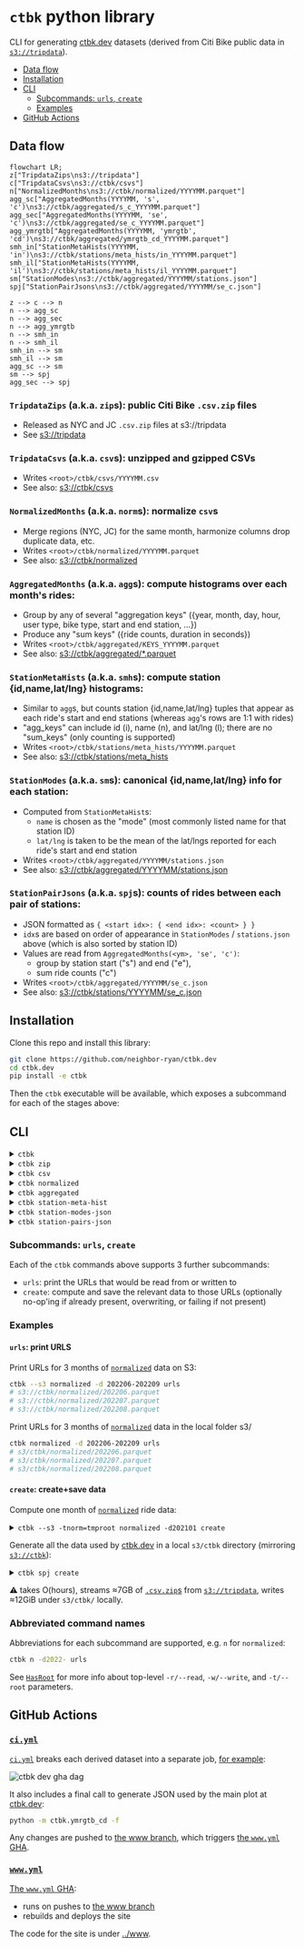 # `ctbk` python library
CLI for generating [ctbk.dev] datasets (derived from Citi Bike public data in [`s3://tripdata`]).

- [Data flow](#data-flow)
- [Installation](#installation)
- [CLI](#cli)
  - [Subcommands: `urls`, `create`](#subcommands)
  - [Examples](#examples)
- [GitHub Actions](#ghas)

## Data flow <a id="data-flow"></a>

```mermaid
flowchart LR;
z["TripdataZips\ns3://tripdata"]
c["TripdataCsvs\ns3://ctbk/csvs"]
n["NormalizedMonths\ns3://ctbk/normalized/YYYYMM.parquet"]
agg_sc["AggregatedMonths(YYYYMM, 's', 'c')\ns3://ctbk/aggregated/s_c_YYYYMM.parquet"]
agg_sec["AggregatedMonths(YYYYMM, 'se', 'c')\ns3://ctbk/aggregated/se_c_YYYYMM.parquet"]
agg_ymrgtb["AggregatedMonths(YYYYMM, 'ymrgtb', 'cd')\ns3://ctbk/aggregated/ymrgtb_cd_YYYYMM.parquet"]
smh_in["StationMetaHists(YYYYMM, 'in')\ns3://ctbk/stations/meta_hists/in_YYYYMM.parquet"]
smh_il["StationMetaHists(YYYYMM, 'il')\ns3://ctbk/stations/meta_hists/il_YYYYMM.parquet"]
sm["StationModes\ns3://ctbk/aggregated/YYYYMM/stations.json"]
spj["StationPairJsons\ns3://ctbk/aggregated/YYYYMM/se_c.json"]

z --> c --> n
n --> agg_sc
n --> agg_sec
n --> agg_ymrgtb
n --> smh_in
n --> smh_il
smh_in --> sm
smh_il --> sm
agg_sc --> sm
sm --> spj
agg_sec --> spj
```

### `TripdataZips` (a.k.a. `zip`s): public Citi Bike `.csv.zip` files <a id="zips"></a>
- Released as NYC and JC `.csv.zip` files at s3://tripdata
- See [s3://tripdata](https://tripdata.s3.amazonaws.com/index.html)

### `TripdataCsvs` (a.k.a. `csv`s): unzipped and gzipped CSVs <a id="csvs"></a>
- Writes `<root>/ctbk/csvs/YYYYMM.csv`
- See also: [s3://ctbk/csvs]

### `NormalizedMonths` (a.k.a. `norm`s): normalize `csv`s <a id="normalized"></a>
- Merge regions (NYC, JC) for the same month, harmonize columns drop duplicate data, etc.
- Writes `<root>/ctbk/normalized/YYYYMM.parquet`
- See also: [s3://ctbk/normalized]

### `AggregatedMonths` (a.k.a. `agg`s): compute histograms over each month's rides: <a id="aggregated"></a>
- Group by any of several \"aggregation keys\" ({year, month, day, hour, user type, bike
  type, start and end station, …})
- Produce any \"sum keys\" ({ride counts, duration in seconds})
- Writes `<root>/ctbk/aggregated/KEYS_YYYYMM.parquet`
- See also: [s3://ctbk/aggregated/*.parquet](https://ctbk.s3.amazonaws.com/index.html#/aggregated?p=8)

### `StationMetaHists` (a.k.a. `smh`s): compute station {id,name,lat/lng} histograms: <a id="station-meta-hists"></a>
- Similar to `agg`s, but counts station {id,name,lat/lng} tuples that appear as each
  ride's start and end stations (whereas `agg`'s rows are 1:1 with rides)
- "agg_keys" can include id (i), name (n), and lat/lng (l); there are no "sum_keys"
  (only counting is supported)
- Writes `<root>/ctbk/stations/meta_hists/YYYYMM.parquet`
- See also: [s3://ctbk/stations/meta_hists](https://ctbk.s3.amazonaws.com/index.html#/stations/meta_hists)

### `StationModes` (a.k.a. `sm`s): canonical {id,name,lat/lng} info for each station: <a id="station-modes"></a>
- Computed from `StationMetaHist`s:
    - `name` is chosen as the "mode" (most commonly listed name for that station ID)
    - `lat/lng` is taken to be the mean of the lat/lngs reported for each ride's start
      and end station
- Writes `<root>/ctbk/aggregated/YYYYMM/stations.json`
- See also: [s3://ctbk/aggregated/YYYYMM/stations.json](https://ctbk.s3.amazonaws.com/index.html#/aggregated)

### `StationPairJsons` (a.k.a. `spj`s): counts of rides between each pair of stations: <a id="station-pair-jsons"></a>
- JSON formatted as `{ <start idx>: { <end idx>: <count> } }`
- `idx`s are based on order of appearance in `StationModes` / `stations.json` above
  (which is also sorted by station ID)
- Values are read from `AggregatedMonths(<ym>, 'se', 'c')`:
    - group by station start ("s") and end ("e"),
    - sum ride counts ("c")
- Writes `<root>/ctbk/aggregated/YYYYMM/se_c.json`
- See also: [s3://ctbk/stations/YYYYMM/se_c.json](https://ctbk.s3.amazonaws.com/index.html#/aggregated)

## Installation <a id="installation"></a>

Clone this repo and install this library:
```bash
git clone https://github.com/neighbor-ryan/ctbk.dev
cd ctbk.dev
pip install -e ctbk
```

Then the `ctbk` executable will be available, which exposes a subcommand for each of the stages above:

## CLI <a id="cli"></a>

<details><summary><code>ctbk</code></summary>

```
Usage: ctbk [OPTIONS] COMMAND [ARGS]...

  CLI for generating ctbk.dev datasets (derived from Citi Bike public data in `s3://`).
  ## Data flow
  ### `TripdataZips` (a.k.a. `zip`s): Public Citi Bike `.csv.zip` files
  - Released as NYC and JC `.csv.zip` files at s3://tripdata
  - See https://tripdata.s3.amazonaws.com/index.html
  ### `TripdataCsvs` (a.k.a. `csv`s): unzipped and gzipped CSVs
  - Writes `<root>/ctbk/csvs/YYYYMM.csv`
  - See also: https://ctbk.s3.amazonaws.com/index.html#/csvs
  ### `NormalizedMonths` (a.k.a. `norm`s): normalize `csv`s
  - Merge regions (NYC, JC) for the same month, harmonize columns drop duplicate data, etc.
  - Writes `<root>/ctbk/normalized/YYYYMM.parquet`
  - See also: https://ctbk.s3.amazonaws.com/index.html#/normalized
  ### `AggregatedMonths` (a.k.a. `agg`s): compute histograms over each month's rides:
  - Group by any of several "aggregation keys" ({year, month, day, hour, user type, bike
    type, start and end station, …})
  - Produce any "sum keys" ({ride counts, duration in seconds})
  - Writes `<root>/ctbk/aggregated/KEYS_YYYYMM.parquet`
  - See also: https://ctbk.s3.amazonaws.com/index.html#/aggregated?p=8
  ### `StationMetaHists` (a.k.a. `smh`s): compute station {id,name,lat/lng} histograms:
  - Similar to `agg`s, but counts station {id,name,lat/lng} tuples that appear as each
    ride's start and end stations (whereas `agg`'s rows are 1:1 with rides)
  - "agg_keys" can include id (i), name (n), and lat/lng (l); there are no "sum_keys"
    (only counting is supported)
  - Writes `<root>/ctbk/stations/meta_hists/YYYYMM/KEYS.parquet`
  - See also: https://ctbk.s3.amazonaws.com/index.html#/stations/meta_hists
  ### `StationModes` (a.k.a. `sm`s): canonical {id,name,lat/lng} info for each station:
  - Computed from `StationMetaHist`s:
    - `name` is chosen as the "mode" (most commonly listed name for that station ID)
    - `lat/lng` is taken to be the mean of the lat/lngs reported for each ride's start
      and end station
  - Writes `<root>/ctbk/aggregated/YYYYMM/stations.json`
  - See also: https://ctbk.s3.amazonaws.com/index.html#/aggregated
  ### `StationPairJsons` (a.k.a. `spj`s): counts of rides between each pair of stations:
  - JSON formatted as `{ <start idx>: { <end idx>: <count> } }`
  - `idx`s are based on order of appearance in `StationModes` / `stations.json` above
    (which is also sorted by station ID)
  - Values are read from `AggregatedMonths(YYYYMM, 'se', 'c')`:
    - group by station start ("s") and end ("e"),
    - sum ride counts ("c")
  - Writes `<root>/ctbk/aggregated/YYYYMM/se_c.json`
  - See also: https://ctbk.s3.amazonaws.com/index.html#/aggregated

Options:
  -r, --read TEXT   Set "read" behavior for `HasRoot` subclasses, `<alias>=<value>` to set specific classes by
                    alias, just `<value>` to set a global default. `<value>`s are `memory`, `disk`, and their
                    aliases, indicating whether to return disk-round-tripped versions of newly-computed
                    datasets.
  -t, --root TEXT   Path- or URL-prefixes for `HasRoot` subclasses to write to and read from. `<alias>=<value>`
                    to set specific classes by alias, just `<value>` to set a global default. `<value>`s are
                    `memory`, `disk`, and their aliases, indicating whether to return disk-round-tripped
                    versions of newly-computed datasets.
  -w, --write TEXT  Set "write" behavior for `HasRoot` subclasses, `<alias>=<value>` to set specific classes by
                    alias, just `<value>` to set a global default. `<value>`s are `never`, `ifabsent`, `always`,
                    and their aliases, indicating how to handle each dataset type already existing on disk
                    (under its `root`) vs. not.
  --s3              Alias for `--root s3:/`, pointing all classes' "root" dirs at S3
  --help            Show this message and exit.

Commands:
  zip                 Read .csv.zip files from s3://tripdata
  csv                 Extract CSVs from "tripdata" .zip files.
  normalized          Normalize "tripdata" CSVs (combine regions for each...
  aggregated          Aggregate normalized ride entries by various...
  station-meta-hist   Aggregate station name, lat/lng info from ride...
  station-modes-json  Compute canonical station names, lat/lngs from...
  station-pairs-json  Write station-pair ride_counts keyed by...
```
</details>


<details><summary><code>ctbk zip</code></summary>

```
Usage: ctbk zip [OPTIONS] COMMAND [ARGS]...

  Read .csv.zip files from s3://tripdata

Options:
  -d, --dates TEXT
  -r, --region [NYC|JC]
  --help                 Show this message and exit.

Commands:
  urls  Print URLs for selected datasets
```
</details>


<details><summary><code>ctbk csv</code></summary>

```
Usage: ctbk csv [OPTIONS] COMMAND [ARGS]...

  Extract CSVs from "tripdata" .zip files. Writes to <root>/ctbk/csvs.

Options:
  -d, --dates TEXT
  -r, --region [NYC|JC]
  --help                 Show this message and exit.

Commands:
  urls    Print URLs for selected datasets
  create  Create selected datasets
```
</details>


<details><summary><code>ctbk normalized</code></summary>

```
Usage: ctbk normalized [OPTIONS] COMMAND [ARGS]...

  Normalize "tripdata" CSVs (combine regions for each month, harmonize column
  names, etc. Writes to <root>/ctbk/normalized/YYYYMM.parquet.

Options:
  -d, --dates TEXT
  --help            Show this message and exit.

Commands:
  urls    Print URLs for selected datasets
  create  Create selected datasets
```
</details>


<details><summary><code>ctbk aggregated</code></summary>

```
Usage: ctbk aggregated [OPTIONS] COMMAND [ARGS]...

  Aggregate normalized ride entries by various columns, summing ride counts or
  durations. Writes to <root>/ctbk/aggregated/KEYS_YYYYMM.parquet.

Options:
  -d, --dates TEXT
  -g, --group-by TEXT      One or more keys to group rides by: 'y' (year), 'm'
                           (month), 'w' (weekday), 'h' (hour), 'r' (region),
                           'g' (gender), 't' (user_type), 'b' (rideable_type),
                           's' (start_station), 'e' (end_station)  [required]
  -a, --aggregate-by TEXT  One or more keys to aggregate (sum) rides by: 'c'
                           (count), 'd' (duration)  [required]
  --help                   Show this message and exit.

Commands:
  urls    Print URLs for selected datasets
  create  Create selected datasets
```
</details>


<details><summary><code>ctbk station-meta-hist</code></summary>

```
Usage: ctbk station-meta-hist [OPTIONS] COMMAND [ARGS]...

  Aggregate station name, lat/lng info from ride start and end fields. Writes
  to <root>/ctbk/stations/meta_hists/KEYS_YYYYMM.parquet.

Options:
  -d, --dates TEXT
  -g, --group-by TEXT  One or more keys to group station occurrences (taken
                       from both ride starts and ends) by: 'y' (year), 'm'
                       (month), 'i' (id), 'n' (name), 'l' (lat_lng)
                       [required]
  --help               Show this message and exit.

Commands:
  urls    Print URLs for selected datasets
  create  Create selected datasets
```
</details>


<details><summary><code>ctbk station-modes-json</code></summary>

```
Usage: ctbk station-modes-json [OPTIONS] COMMAND [ARGS]...

  Compute canonical station names, lat/lngs from StationMetaHists. Writes to
  <root>/ctbk/aggregated/YYYYMM/stations.json.

Options:
  -d, --dates TEXT
  --help            Show this message and exit.

Commands:
  urls    Print URLs for selected datasets
  create  Create selected datasets
```
</details>


<details><summary><code>ctbk station-pairs-json</code></summary>

```
Usage: ctbk station-pairs-json [OPTIONS] COMMAND [ARGS]...

  Write station-pair ride_counts keyed by StationModes' JSON indices. Writes
  to <root>/ctbk/aggregated/YYYYMM/se_c.json.

Options:
  -d, --dates TEXT
  --help            Show this message and exit.

Commands:
  urls    Print URLs for selected datasets
  create  Create selected datasets
```
</details>

### Subcommands: `urls`, `create` <a id="subcommands"></a>

Each of the `ctbk` commands above supports 3 further subcommands:
- `urls`: print the URLs that would be read from or written to
- `create`: compute and save the relevant data to those URLs (optionally no-op'ing if already present, overwriting, or failing if not present)

### Examples <a id="examples"></a>

#### `urls`: print URLS
Print URLs for 3 months of [`normalized`] data on S3:
```bash
ctbk --s3 normalized -d 202206-202209 urls
# s3://ctbk/normalized/202206.parquet
# s3://ctbk/normalized/202207.parquet
# s3://ctbk/normalized/202208.parquet
```

Print URLs for 3 months of [`normalized`] data in the local folder s3/
```bash
ctbk normalized -d 202206-202209 urls
# s3/ctbk/normalized/202206.parquet
# s3/ctbk/normalized/202207.parquet
# s3/ctbk/normalized/202208.parquet
```

#### `create`: create+save data
Compute one month of [`normalized`] ride data:
<details><summary><code>ctbk --s3 -tnorm=tmproot normalized -d202101 create</code></summary>

```bash
ctbk --s3 -tnorm=tmproot normalized -d202101 create
# Writing tmproot/ctbk/normalized/202101.parquet
# Reading s3://ctbk/csvs/202101-citibike-tripdata.csv.gz
# s3://ctbk/csvs/202101-citibike-tripdata.csv.gz: "Rideable Type" column not found; setting to "unknown" for all rows
# Reading s3://ctbk/csvs/JC-202101-citibike-tripdata.csv.gz
# s3://ctbk/csvs/JC-202101-citibike-tripdata.csv.gz: "Rideable Type" column not found; setting to "unknown" for all rows
```

Upstream data is read from S3 (`--s3` flag):
- `zips` from [`s3://tripdata`]
- `csvs` from [`s3://ctbk`]

Output [`normalized`] data is written under local folder `tmproot/` (`-tnorm=tmproot`):
```bash
tree -sh tmproot
# [  96]  tmproot
# └── [  96]  ctbk
#     └── [  96]  normalized
#         └── [ 30M]  202101.parquet
#
# 3 directories, 1 file
```

stderr messages about `Rideable Type` not being found are due to the chosen month predating the addition of that column in February 2021.

</details>

Generate all the data used by [ctbk.dev] in a local `s3/ctbk` directory (mirroring [`s3://ctbk`]):

<details><summary><code>ctbk spj create</code></summary>

- `spj` stands for [`station-pair-json`] (the final derived data product in [the diagram above](#data-flow))
- `create`ing `spj` requires `create`ing all predecessor datasets
  - Default "root" for each dataset is the local folder `s3/`
    - No existing data will be found there (on your computer), so it will be computed and saved
    - One exception to this is the initial [`TripdataZips`], which are read from [`s3://tripdata`] by default
  - Previous examples use `--s3` to point datasets to S3 locations, where they already exist
    - `--s3` is equivalent to `-ts3` or `--root s3`
    - This is in turn equivalent to `--root csvs=s3:/ --root norm=s3:/ --root agg=s3:/ ...`; all stages' URLs are prefixed with `s3:/`
    - Point at your own bucket with `-ts3://my_bucket`, which will result in files written under `s3://my_bucket/ctbk/`
</details>

⚠️ takes O(hours), streams ≈7GB of [`.csv.zip`s](#zips) from [`s3://tripdata`], writes ≈12GiB under `s3/ctbk/` locally.

### Abbreviated command names
Abbreviations for each subcommand are supported, e.g. `n` for `normalized`:
```bash
ctbk n -d2022- urls
```

See [`HasRoot`](./has_root.py) for more info about top-level `-r/--read`, `-w/--write`, and `-t/--root` parameters.

## GitHub Actions <a id="ghas"></a>

### [`ci.yml`] <a id="ci-yml"></a>
[`ci.yml`] breaks each derived dataset into a separate job, [for example](https://github.com/neighbor-ryan/ctbk.dev/actions/runs/4272517971):

![ctbk dev gha dag](https://user-images.githubusercontent.com/465045/221387746-92200afa-9d9c-40c5-8066-166b10a9ad07.png)

It also includes a final call to generate JSON used by the main plot at [ctbk.dev]:
```bash
python -m ctbk.ymrgtb_cd -f
```

Any changes are pushed to [the www branch], which triggers [the `www.yml` GHA](#www-yml).

### [`www.yml`] <a id="www-yml"></a>
[The `www.yml` GHA][www GHA]:
- runs on pushes to [the www branch]
- rebuilds and deploys the site

The code for the site is under [../www](../www).

[`s3://ctbk`]: https://ctbk.s3.amazonaws.com/index.html
[s3://ctbk/csvs]: https://ctbk.s3.amazonaws.com/index.html#/csvs
[`s3://ctbk/csvs`]: https://ctbk.s3.amazonaws.com/index.html#/csvs
[s3://ctbk/normalized]: https://ctbk.s3.amazonaws.com/index.html#/normalized
[`s3://ctbk/normalized`]: https://ctbk.s3.amazonaws.com/index.html#/normalized
[`s3://tripdata`]: https://tripdata.s3.amazonaws.com/index.html
[ctbk.dev]: https://ctbk.dev
[`ci.yml`]: ../.github/workflows/ci.yml
[`www.yml`]: ../.github/workflows/www.yml
[@www]: https://github.com/neighbor-ryan/ctbk.dev/tree/www
[the www branch]: https://github.com/neighbor-ryan/ctbk.dev/tree/www
[www GHA]: https://github.com/neighbor-ryan/ctbk.dev/actions/workflows/www.yml

[`zips`]: #zips
[`TripdataZips`]: #zips
[`csvs`]: #csvs
[`normalized`]: #normalized
[`NormalizedMonth`]: #normalized
[`aggregated`]: #aggregated
[`station-pair-json`]: #station-pair-jsons

[`parquet2json`]: https://github.com/jupiter/parquet2json
